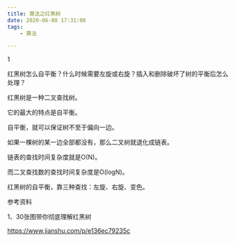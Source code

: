 ```yaml
---
title: 算法之红黑树
date: 2020-06-08 17:31:08
tags:
	- 算法

---
```


1



红黑树怎么自平衡？什么时候需要左旋或右旋？插入和删除破坏了树的平衡后怎么处理？



红黑树是一种二叉查找树。

它的最大的特点是自平衡。

自平衡，就可以保证树不至于偏向一边。

如果一棵树的某一边全部都没有，那么二叉树就退化成链表。

链表的查找时间复杂度就是O(N)。

而二叉查找数的查找时间复杂度是O(logN)。



红黑树的自平衡，靠三种查找：左旋、右旋、变色。



参考资料

1、30张图带你彻底理解红黑树

https://www.jianshu.com/p/e136ec79235c